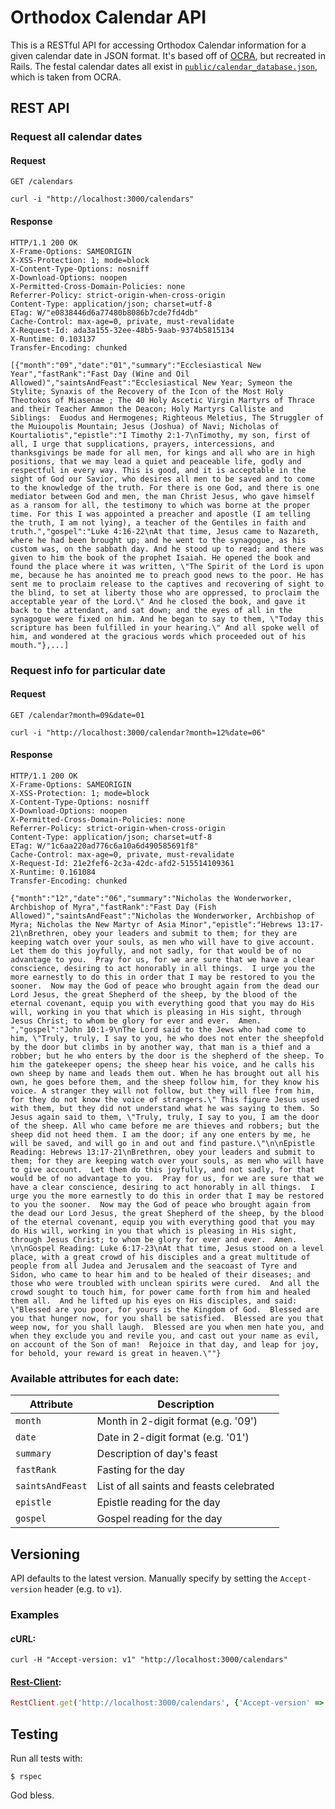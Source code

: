 # Orthodox Calendar API
This is a RESTful API for accessing Orthodox Calendar information for a given calendar date in JSON format. It's based off of [OCRA](https://github.com/harmolipi/OCRA), but recreated in Rails. The festal calendar dates all exist in [`public/calendar_database.json`](https://github.com/harmolipi/Orthodox-Calendar-API/blob/main/public/calendar_database.json), which is taken from OCRA.

## REST API
### Request all calendar dates

#### Request
`GET /calendars`
```console
curl -i "http://localhost:3000/calendars"
```

#### Response
```console
HTTP/1.1 200 OK
X-Frame-Options: SAMEORIGIN
X-XSS-Protection: 1; mode=block
X-Content-Type-Options: nosniff
X-Download-Options: noopen
X-Permitted-Cross-Domain-Policies: none
Referrer-Policy: strict-origin-when-cross-origin
Content-Type: application/json; charset=utf-8
ETag: W/"e0838446d6a77480b8086b7cde7fd4db"
Cache-Control: max-age=0, private, must-revalidate
X-Request-Id: ada3a155-32ee-48b5-9aab-9374b5815134
X-Runtime: 0.103137
Transfer-Encoding: chunked

[{"month":"09","date":"01","summary":"Ecclesiastical New Year","fastRank":"Fast Day (Wine and Oil Allowed)","saintsAndFeast":"Ecclesiastical New Year; Symeon the Stylite; Synaxis of the Recovery of the Icon of the Most Holy Theotokos of Miasenae ; The 40 Holy Ascetic Virgin Martyrs of Thrace and their Teacher Ammon the Deacon; Holy Martyrs Calliste and Siblings:  Euodus and Hermogenes; Righteous Meletius, The Struggler of the Muioupolis Mountain; Jesus (Joshua) of Navi; Nicholas of Kourtaliotis","epistle":"I Timothy 2:1-7\nTimothy, my son, first of all, I urge that supplications, prayers, intercessions, and thanksgivings be made for all men, for kings and all who are in high positions, that we may lead a quiet and peaceable life, godly and respectful in every way. This is good, and it is acceptable in the sight of God our Savior, who desires all men to be saved and to come to the knowledge of the truth. For there is one God, and there is one mediator between God and men, the man Christ Jesus, who gave himself as a ransom for all, the testimony to which was borne at the proper time. For this I was appointed a preacher and apostle (I am telling the truth, I am not lying), a teacher of the Gentiles in faith and truth.","gospel":"Luke 4:16-22\nAt that time, Jesus came to Nazareth, where he had been brought up; and he went to the synagogue, as his custom was, on the sabbath day. And he stood up to read; and there was given to him the book of the prophet Isaiah. He opened the book and found the place where it was written, \"The Spirit of the Lord is upon me, because he has anointed me to preach good news to the poor. He has sent me to proclaim release to the captives and recovering of sight to the blind, to set at liberty those who are oppressed, to proclaim the acceptable year of the Lord.\" And he closed the book, and gave it back to the attendant, and sat down; and the eyes of all in the synagogue were fixed on him. And he began to say to them, \"Today this scripture has been fulfilled in your hearing.\" And all spoke well of him, and wondered at the gracious words which proceeded out of his mouth."},...]
```

### Request info for particular date
#### Request
`GET /calendar?month=09&date=01`
```console
curl -i "http://localhost:3000/calendar?month=12%date=06"
```

#### Response
```console
HTTP/1.1 200 OK
X-Frame-Options: SAMEORIGIN
X-XSS-Protection: 1; mode=block
X-Content-Type-Options: nosniff
X-Download-Options: noopen
X-Permitted-Cross-Domain-Policies: none
Referrer-Policy: strict-origin-when-cross-origin
Content-Type: application/json; charset=utf-8
ETag: W/"1c6aa220ad776c6a10a6d490585691f8"
Cache-Control: max-age=0, private, must-revalidate
X-Request-Id: 21e2fef6-2c3a-42dc-afd2-515514109361
X-Runtime: 0.161084
Transfer-Encoding: chunked

{"month":"12","date":"06","summary":"Nicholas the Wonderworker, Archbishop of Myra","fastRank":"Fast Day (Fish Allowed)","saintsAndFeast":"Nicholas the Wonderworker, Archbishop of Myra; Nicholas the New Martyr of Asia Minor","epistle":"Hebrews 13:17-21\nBrethren, obey your leaders and submit to them; for they are keeping watch over your souls, as men who will have to give account.  Let them do this joyfully, and not sadly, for that would be of no advantage to you.  Pray for us, for we are sure that we have a clear conscience, desiring to act honorably in all things.  I urge you the more earnestly to do this in order that I may be restored to you the sooner.  Now may the God of peace who brought again from the dead our Lord Jesus, the great Shepherd of the sheep, by the blood of the eternal covenant, equip you with everything good that you may do His will, working in you that which is pleasing in His sight, through Jesus Christ; to whom be glory for ever and ever.  Amen. ","gospel":"John 10:1-9\nThe Lord said to the Jews who had come to him, \"Truly, truly, I say to you, he who does not enter the sheepfold by the door but climbs in by another way, that man is a thief and a robber; but he who enters by the door is the shepherd of the sheep. To him the gatekeeper opens; the sheep hear his voice, and he calls his own sheep by name and leads them out. When he has brought out all his own, he goes before them, and the sheep follow him, for they know his voice. A stranger they will not follow, but they will flee from him, for they do not know the voice of strangers.\" This figure Jesus used with them, but they did not understand what he was saying to them. So Jesus again said to them, \"Truly, truly, I say to you, I am the door of the sheep. All who came before me are thieves and robbers; but the sheep did not heed them. I am the door; if any one enters by me, he will be saved, and will go in and out and find pasture.\"\n\nEpistle Reading: Hebrews 13:17-21\nBrethren, obey your leaders and submit to them; for they are keeping watch over your souls, as men who will have to give account.  Let them do this joyfully, and not sadly, for that would be of no advantage to you.  Pray for us, for we are sure that we have a clear conscience, desiring to act honorably in all things.  I urge you the more earnestly to do this in order that I may be restored to you the sooner.  Now may the God of peace who brought again from the dead our Lord Jesus, the great Shepherd of the sheep, by the blood of the eternal covenant, equip you with everything good that you may do His will, working in you that which is pleasing in His sight, through Jesus Christ; to whom be glory for ever and ever.  Amen. \n\nGospel Reading: Luke 6:17-23\nAt that time, Jesus stood on a level place, with a great crowd of his disciples and a great multitude of people from all Judea and Jerusalem and the seacoast of Tyre and Sidon, who came to hear him and to be healed of their diseases; and those who were troubled with unclean spirits were cured.  And all the crowd sought to touch him, for power came forth from him and healed them all.  And he lifted up his eyes on His disciples, and said: \"Blessed are you poor, for yours is the Kingdom of God.  Blessed are you that hunger now, for you shall be satisfied.  Blessed are you that weep now, for you shall laugh.  Blessed are you when men hate you, and when they exclude you and revile you, and cast out your name as evil, on account of the Son of man!  Rejoice in that day, and leap for joy, for behold, your reward is great in heaven.\""}
```

### Available attributes for each date:
| Attribute | Description |
|--- | --- |
| `month` | Month in 2-digit format (e.g. '09') |
| `date` | Date in 2-digit format (e.g. '01') |
| `summary` | Description of day's feast |
| `fastRank` | Fasting for the day |
| `saintsAndFeast` | List of all saints and feasts celebrated |
| `epistle` | Epistle reading for the day |
| `gospel` | Gospel reading for the day |

## Versioning
API defaults to the latest version. Manually specify by setting the `Accept-version` header (e.g. to `v1`).

### Examples
#### cURL:
```console
curl -H "Accept-version: v1" "http://localhost:3000/calendars"
```

#### [Rest-Client](https://github.com/rest-client/rest-client):
```ruby
RestClient.get('http://localhost:3000/calendars', {'Accept-version' => 'v1'})
```

## Testing
Run all tests with:
```console
$ rspec
```

God bless.

